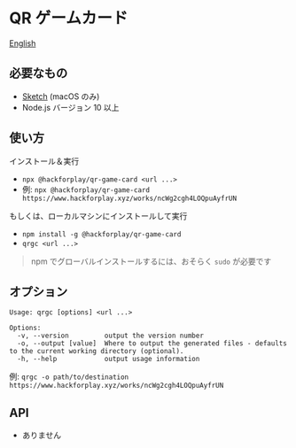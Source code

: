# QR ゲームカード

[English](https://github.com/hackforplay/qr-game-card/blob/master/README.md)

## 必要なもの

- [Sketch](https://www.sketch.com/) (macOS のみ)
- Node.js バージョン 10 以上

## 使い方

インストール＆実行

- `npx @hackforplay/qr-game-card <url ...>`
- 例: `npx @hackforplay/qr-game-card https://www.hackforplay.xyz/works/ncWg2cgh4LOQpuAyfrUN`

もしくは、ローカルマシンにインストールして実行

- `npm install -g @hackforplay/qr-game-card`
- `qrgc <url ...>`

> npm でグローバルインストールするには、おそらく `sudo` が必要です

## オプション

```
Usage: qrgc [options] <url ...>

Options:
  -v, --version         output the version number
  -o, --output [value]  Where to output the generated files - defaults to the current working directory (optional).
  -h, --help            output usage information
```

例: `qrgc -o path/to/destination https://www.hackforplay.xyz/works/ncWg2cgh4LOQpuAyfrUN`

## API

- ありません
